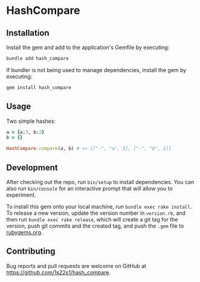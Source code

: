 # HashCompare
## Installation

Install the gem and add to the application's Gemfile by executing:

```bash
bundle add hash_compare
```

If bundler is not being used to manage dependencies, install the gem by executing:

```bash
gem install hash_compare
```

## Usage

Two simple hashes:

```ruby
a = {a:3, b:2}
b = {}

HashCompare.compare(a, b) # => [["-", "a", 3], ["-", "b", 2]]
```

## Development

After checking out the repo, run `bin/setup` to install dependencies. You can also run `bin/console` for an interactive prompt that will allow you to experiment.

To install this gem onto your local machine, run `bundle exec rake install`. To release a new version, update the version number in `version.rb`, and then run `bundle exec rake release`, which will create a git tag for the version, push git commits and the created tag, and push the `.gem` file to [rubygems.org](https://rubygems.org).

## Contributing

Bug reports and pull requests are welcome on GitHub at https://github.com/1s22s1/hash_compare.
